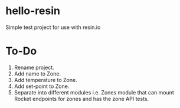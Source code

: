 # hello-resin
Simple test project for use with resin.io

# To-Do
1. Rename project.
1. Add name to Zone.
1. Add temperature to Zone.
1. Add set-point to Zone.
1. Separate into different modules i.e. Zones module that can mount Rocket endpoints for zones and has the zone API tests.